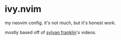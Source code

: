# ivy.nvim

my neovim config. it's not much, but it's honest work.

mostly based off of [sylvan franklin]()'s videos.

